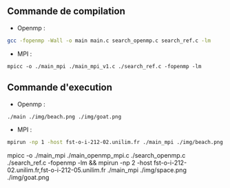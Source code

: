 ## Commande de compilation
- Openmp :
```sh
gcc -fopenmp -Wall -o main main.c search_openmp.c search_ref.c -lm
```
- MPI :
```
mpicc -o ./main_mpi ./main_mpi_v1.c ./search_ref.c -fopenmp -lm
```

## Commande d'execution
- Openmp :
```sh
./main ./img/beach.png ./img/goat.png
```

- MPI :
```sh
mpirun -np 1 -host fst-o-i-212-02.unilim.fr ./main_mpi ./img/beach.png ./img/goat.png
```



mpicc -o ./main_mpi ./main_openmp_mpi.c ./search_openmp.c ./search_ref.c -fopenmp -lm && mpirun -np 2 -host fst-o-i-212-02.unilim.fr,fst-o-i-212-05.unilim.fr ./main_mpi ./img/space.png ./img/goat.png